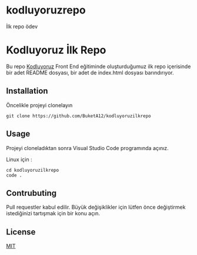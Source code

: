 # kodluyoruzrepo
 İlk repo ödev

 
  # Kodluyoruz İlk Repo
  Bu repo [Kodluyoruz](https://kodluyoruz.org) Front End eğitiminde oluşturduğumuz ilk repo içerisinde bir adet README dosyası, bir adet de index.html dosyası barındırıyor.

  ## Installation
  Öncelikle projeyi clonelayın

  ```
  git clone https://github.com/BuketA12/kodluyoruzilkrepo
```

## Usage
Projeyi cloneladıktan sonra Visual Studio Code programında açınız.

Linux için :

```
cd kodluyoruzilkrepo
code .
```

## Contrubuting
Pull requestler kabul edilir. Büyük değişiklikler için lütfen önce değiştirmek istediğinizi tartışmak için bir konu açın.

## License
[MIT](https://github.com/git/git-scm.com/blob/main/MIT-LICENSE.txt)


